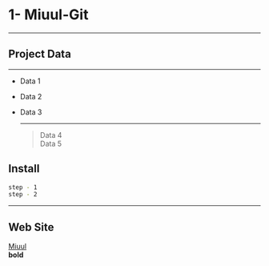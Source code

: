 # 1- Miuul-Git

---

## Project Data 

---

- Data 1
- Data 2
- Data 3

  ---

  > Data 4 <br>
  > Data 5

## Install 

```sh
step - 1
step - 2
```

---
## Web Site
[Miuul](https://miuul.com)
<br>
**bold**
